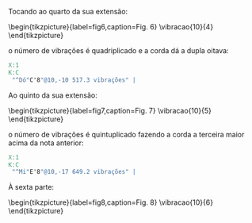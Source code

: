 Tocando ao quarto da sua extensão:

\begin{tikzpicture}{label=fig6,caption=Fig. 6}
\vibracao{10}{4}
\end{tikzpicture}

o número de vibrações é quadriplicado e a corda
dá a dupla oitava:

```{.abc }
X:1
K:C
 "^Dó"C'8"@10,-10 517.3 vibrações" |
```

Ao quinto da sua extensão:


\begin{tikzpicture}{label=fig7,caption=Fig. 7}
\vibracao{10}{5}
\end{tikzpicture}

o número de vibrações é quintuplicado fazendo a
corda a terceira maior acima da nota anterior:

```{.abc }
X:1
K:C
 "^Mi"E'8"@10,-17 649.2 vibrações" |
```

À sexta parte:

\begin{tikzpicture}{label=fig8,caption=Fig. 8}
\vibracao{10}{6}
\end{tikzpicture}

